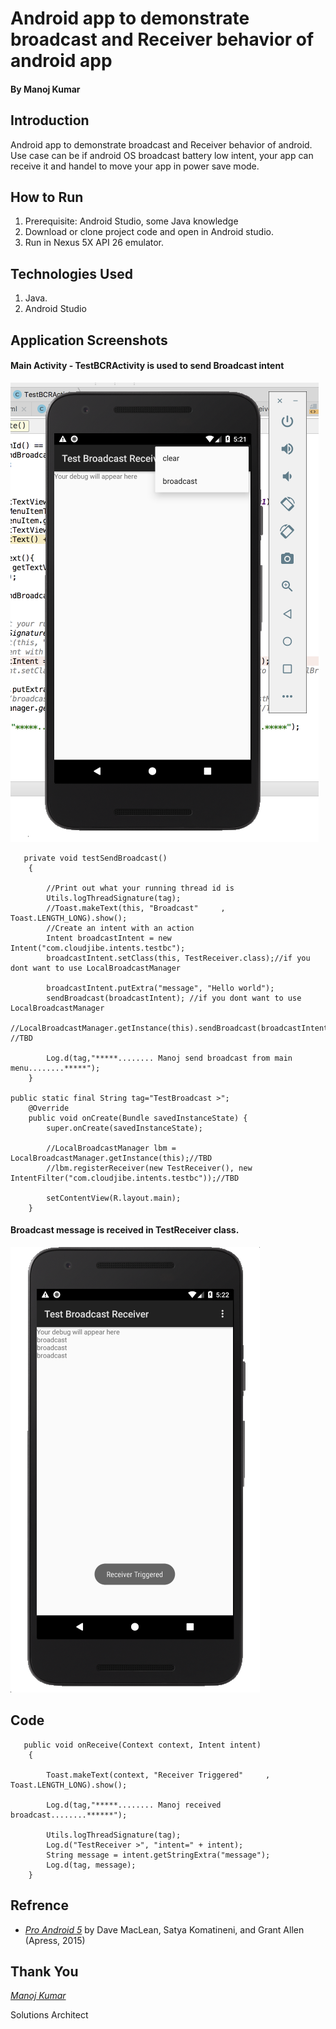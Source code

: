 # Android app to demonstrate broadcast and Receiver behavior of android app
####                                                                                                     By Manoj Kumar
## Introduction 
Android app to demonstrate broadcast and Receiver behavior of android. Use case can be if android OS broadcast battery low intent, your app can receive it and handel to move your app in power save mode.


## How to Run
1.	Prerequisite: Android Studio, some Java knowledge
2.	Download or clone project code and open in Android studio.
3.	Run in Nexus 5X API 26 emulator.


## Technologies Used
1.	Java.
2.	Android Studio


## Application Screenshots
#### Main Activity - TestBCRActivity is used to send Broadcast intent
<img src="images/Android Emulator - Nexus_5X_API_265554 2018-02-18 17-21-27.png">


```
   private void testSendBroadcast()
    {

    	//Print out what your running thread id is
    	Utils.logThreadSignature(tag);
        //Toast.makeText(this, "Broadcast"     , Toast.LENGTH_LONG).show();
    	//Create an intent with an action
    	Intent broadcastIntent = new Intent("com.cloudjibe.intents.testbc");
        broadcastIntent.setClass(this, TestReceiver.class);//if you dont want to use LocalBroadcastManager

    	broadcastIntent.putExtra("message", "Hello world");
    	sendBroadcast(broadcastIntent); //if you dont want to use LocalBroadcastManager
        //LocalBroadcastManager.getInstance(this).sendBroadcast(broadcastIntent); //TBD

    	Log.d(tag,"*****........ Manoj send broadcast from main menu........*****");
    }

public static final String tag="TestBroadcast >";
    @Override
    public void onCreate(Bundle savedInstanceState) {
        super.onCreate(savedInstanceState);

        //LocalBroadcastManager lbm = LocalBroadcastManager.getInstance(this);//TBD
        //lbm.registerReceiver(new TestReceiver(), new IntentFilter("com.cloudjibe.intents.testbc"));//TBD

        setContentView(R.layout.main);
    }
```

#### Broadcast message is received in TestReceiver class.
<img src="images/Android Emulator - Nexus_5X_API_265554 2018-02-18 17-22-06.png">

## Code
```
   public void onReceive(Context context, Intent intent) 
    {

        Toast.makeText(context, "Receiver Triggered"     , Toast.LENGTH_LONG).show();

        Log.d(tag,"*****........ Manoj received broadcast........******");

    	Utils.logThreadSignature(tag);
        Log.d("TestReceiver >", "intent=" + intent);
        String message = intent.getStringExtra("message");
        Log.d(tag, message);
    }

```
## Refrence
- [*Pro Android 5*](https://github.com/Apress/pro-android-5) by Dave MacLean, Satya Komatineni, and Grant Allen (Apress, 2015)

## Thank You
[*Manoj Kumar*](https://www.linkedin.com/in/manojkumar19/)

Solutions Architect
